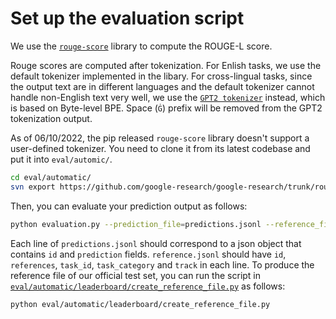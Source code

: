 # Set up the evaluation script

We use the [`rouge-score`](https://github.com/google-research/google-research/tree/master/rouge) library to compute the ROUGE-L score.

Rouge scores are computed after tokenization. For Enlish tasks, we use the default tokenizer implemented in the libary. For cross-lingual tasks, since the output text are in different languages and the default tokenizer cannot handle non-English text very well, we use the [`GPT2 tokenizer`](https://huggingface.co/docs/transformers/model_doc/gpt2#transformers.GPT2Tokenizer) instead, which is based on Byte-level BPE. Space (`Ġ`) prefix will be removed from the GPT2 tokenization output.

As of 06/10/2022, the pip released `rouge-score` library doesn't support a user-defined tokenizer. You need to clone it from its latest codebase and put it into `eval/automic/`.

```bash
cd eval/automatic/
svn export https://github.com/google-research/google-research/trunk/rouge rouge
```

Then, you can evaluate your prediction output as follows:

```bash
python evaluation.py --prediction_file=predictions.jsonl --reference_file=references.jsonl
```

Each line of `predictions.jsonl` should correspond to a json object that contains `id` and `prediction` fields. `reference.jsonl` should have `id`, `references`, `task_id`, `task_category` and `track` in each line. To produce the reference file of our official test set, you can run the script in [`eval/automatic/leaderboard/create_reference_file.py`](eval/automatic/leaderboard/create_reference_file.py) as follows:

```bash
python eval/automatic/leaderboard/create_reference_file.py
```

